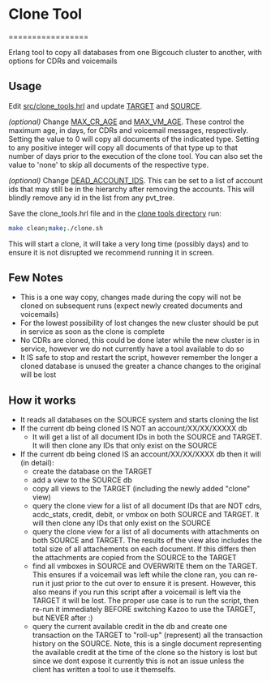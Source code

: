 # Clone Tool
=================

Erlang tool to copy all databases from one Bigcouch cluster to another, with options for CDRs and voicemails

## Usage
Edit [src/clone_tools.hrl](CloneTools/src/clone_tools.hrl) and update [TARGET](https://github.com/2600hz/community-scripts/blob/master/CloneTools/src/clone_tools.hrl#L4) and [SOURCE](https://github.com/2600hz/community-scripts/blob/master/CloneTools/src/clone_tools.hrl#L8).

_(optional)_ Change [MAX_CR_AGE](https://github.com/2600hz/community-scripts/blob/master/CloneTools/src/clone_tools.hrl#L13) and [MAX_VM_AGE](https://github.com/2600hz/community-scripts/blob/master/CloneTools/src/clone_tools.hrl#L18). These control the maximum age, in days, for CDRs and voicemail messages, respectively. Setting the value to 0 will copy all documents of the indicated type. Setting to any positive integer will copy all documents of that type up to that number of days prior to the execution of the clone tool.  You can also set the value to 'none' to skip all documents of the respective type.

_(optional)_ Change [DEAD_ACCOUNT_IDS](https://github.com/2600hz/community-scripts/blob/master/CloneTools/src/clone_tools.hrl#L25). This can be set to a list of account ids that may still be in the hierarchy after removing the accounts.  This will blindly remove any id in the list from any pvt_tree.

Save the clone_tools.hrl file and in the [clone tools directory](CloneTools/) run:
```bash
make clean;make;./clone.sh
```

This will start a clone, it will take a very long time (possibly days) and to ensure it is not disrupted we recommend running it in screen.

## Few Notes
* This is a one way copy, changes made during the copy will not be cloned on subsequent runs (expect newly created documents and voicemails)
* For the lowest possibility of lost changes the new cluster should be put in service as soon as the clone is complete
* No CDRs are cloned, this could be done later while the new cluster is in service, however we do not currently have a tool available to do so
* It IS safe to stop and restart the script, however remember the longer a cloned database is unused the greater a chance changes to the original will be lost

## How it works
* It reads all databases on the SOURCE system and starts cloning the list
* If the current db being cloned IS NOT an account/XX/XX/XXXXX db
  * It will get a list of all document IDs in both the SOURCE and TARGET.  It will then clone any IDs that only exist on the SOURCE
* If the current db being cloned IS an account/XX/XX/XXXX db then it will (in detail):
  * create the database on the TARGET
  * add a view to the SOURCE db
  * copy all views to the TARGET (including the newly added "clone" view)
  * query the clone view for a list of all document IDs that are NOT cdrs, acdc_stats, credit, debit, or vmbox on both SOURCE and TARGET.  It will then clone any IDs that only exist on the SOURCE
  * query the clone view for a list of all documents with attachments on both SOURCE and TARGET.  The results of the view also includes the total size of all attachements on each document.  If this differs then the attachments are copied from the SOURCE to the TARGET
  * find all vmboxes in SOURCE and OVERWRITE them on the TARGET.  This ensures if a voicemail was left while the clone ran, you can re-run it just prior to the cut over to ensure it is present.  However, this also means if you run this script after a voicemail is left via the TARGET it will be lost.  The proper use case is to run the script, then re-run it immediately BEFORE switching Kazoo to use the TARGET, but NEVER after :)
  * query the current available credit in the db and create one transaction on the TARGET to "roll-up" (represent) all the transaction history on the SOURCE.  Note, this is a single document representing the available credit at the time of the clone so the history is lost but since we dont expose it currently this is not an issue unless the client has written a tool to use it themselfs.

